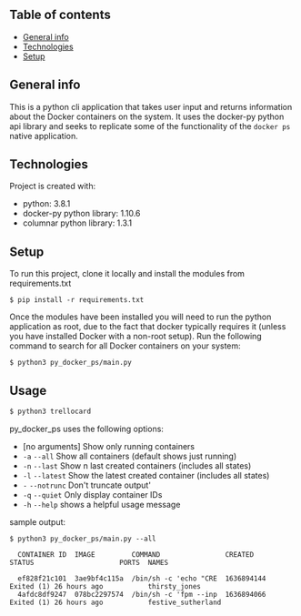 
## Table of contents
* [General info](#general-info)
* [Technologies](#technologies)
* [Setup](#setup)

## General info
This is a python cli application that takes user input and returns information about the Docker containers on the system. It uses the docker-py python api library and seeks to replicate some of the functionality of the ```docker ps``` native application. 
## Technologies
Project is created with:
* python: 3.8.1
* docker-py python library: 1.10.6
* columnar python library: 1.3.1
	
## Setup
To run this project, clone it locally and install the modules from requirements.txt 
```
$ pip install -r requirements.txt
```
Once the modules have been installed you will need to run the python application as root, due to the fact that docker typically requires it (unless you have installed Docker with a non-root setup). Run the following command to search for all Docker containers on your system:

```
$ python3 py_docker_ps/main.py
```
## Usage
```sh
$ python3 trellocard 
```

py_docker_ps uses the following options:

- [no arguments]    Show only running containers
- `-a`  `--all` 	  Show all containers (default shows just running)
- `-n`  `--last`	  Show n last created containers (includes all states)
- `-l`  `--latest` 	Show the latest created container (includes all states)
- `-`    `--notrunc` Don't truncate output'
- `-q`  `--quiet`	  Only display container IDs
- `-h` 		`--help` shows a helpful usage message

sample output:

```
$ python3 py_docker_ps/main.py --all 

  CONTAINER ID  IMAGE         COMMAND                CREATED     STATUS                     PORTS  NAMES                   
    
  ef828f21c101  3ae9bf4c115a  /bin/sh -c 'echo "CRE  1636894144  Exited (1) 26 hours ago           thirsty_jones           
  4afdc8df9247  078bc2297574  /bin/sh -c 'fpm --inp  1636894066  Exited (1) 26 hours ago           festive_sutherland  
```
